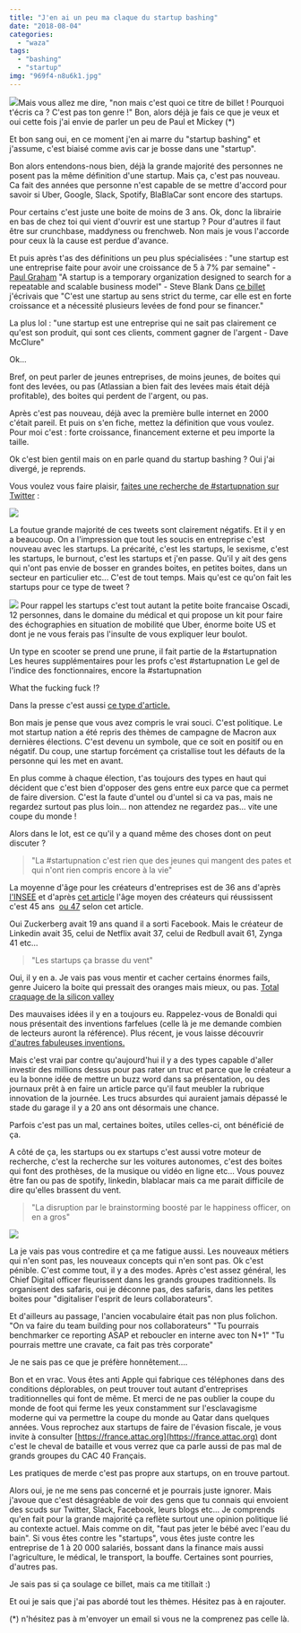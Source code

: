 ```yaml
---
title: "J'en ai un peu ma claque du startup bashing"
date: "2018-08-04"
categories: 
  - "waza"
tags: 
  - "bashing"
  - "startup"
img: "969f4-n8u6k1.jpg"
---
```


[![](/images/969f4-n8u6k1.jpg)](http://eventuallycoding.com/wp-content/uploads/2018/08/969f4-n8u6k1.jpg)Mais vous allez me dire, "non mais c'est quoi ce titre de billet ! Pourquoi t'écris ca ? C'est pas ton genre !" Bon, alors déjà je fais ce que je veux et oui cette fois j'ai envie de parler un peu de Paul et Mickey (\*)

Et bon sang oui, en ce moment j'en ai marre du "startup bashing" et j'assume, c'est biaisé comme avis car je bosse dans une "startup".

Bon alors entendons-nous bien, déjà la grande majorité des personnes ne posent pas la même définition d'une startup. Mais ça, c'est pas nouveau. Ca fait des années que personne n'est capable de se mettre d'accord pour savoir si Uber, Google, Slack, Spotify, BlaBlaCar sont encore des startups.

Pour certains c'est juste une boite de moins de 3 ans. Ok, donc la librairie en bas de chez toi qui vient d'ouvrir est une startup ? Pour d'autres il faut être sur crunchbase, maddyness ou frenchweb. Non mais je vous l'accorde pour ceux là la cause est perdue d'avance.

Et puis après t'as des définitions un peu plus spécialisées : "une startup est une entreprise faite pour avoir une croissance de 5 à 7% par semaine" - [Paul Graham](https://medium.com/tech-crush-le-courrier-international-de-la-tech/start-up-croissance-paul-graham-d6896a18cf6b) "A startup is a temporary organization designed to search for a repeatable and scalable business model" - Steve Blank Dans [ce billet](http://www.eventuallycoding.com/index.php/les-levees-de-fond-en-startup/)  j'écrivais que "C'est une startup au sens strict du terme, car elle est en forte croissance et a nécessité plusieurs levées de fond pour se financer."

La plus lol : "une startup est une entreprise qui ne sait pas clairement ce qu'est son produit, qui sont ces clients, comment gagner de l'argent - Dave McClure"

Ok...

Bref, on peut parler de jeunes entreprises, de moins jeunes, de boites qui font des levées, ou pas (Atlassian a bien fait des levées mais était déjà profitable), des boites qui perdent de l'argent, ou pas.

Après c'est pas nouveau, déjà avec la première bulle internet en 2000 c'était pareil. Et puis on s'en fiche, mettez la définition que vous voulez. Pour moi c'est : forte croissance, financement externe et peu importe la taille.

Ok c'est bien gentil mais on en parle quand du startup bashing ? Oui j'ai divergé, je reprends.

Vous voulez vous faire plaisir, [faites une recherche de #startupnation sur Twitter](https://twitter.com/search?q=%23startupnation&src=typd) :

[![](/images/b939e-startups.jpg)](http://eventuallycoding.com/wp-content/uploads/2018/08/b939e-startups.jpg)

La foutue grande majorité de ces tweets sont clairement négatifs. Et il y en a beaucoup. On a l'impression que tout les soucis en entreprise c'est nouveau avec les startups. La précarité, c'est les startups, le sexisme, c'est les startups, le burnout, c'est les startups et j'en passe. Qu'il y ait des gens qui n'ont pas envie de bosser en grandes boites, en petites boites, dans un secteur en particulier etc... C'est de tout temps. Mais qu'est ce qu'on fait les startups pour ce type de tweet ?

[![](/images/a484d-startup2.jpg)](http://eventuallycoding.com/wp-content/uploads/2018/08/a484d-startup2.jpg) Pour rappel les startups c'est tout autant la petite boite francaise Oscadi, 12 personnes, dans le domaine du médical et qui propose un kit pour faire des échographies en situation de mobilité que Uber, énorme boite US et dont je ne vous ferais pas l'insulte de vous expliquer leur boulot.

Un type en scooter se prend une prune, il fait partie de la #startupnation Les heures supplémentaires pour les profs c'est #startupnation Le gel de l'indice des fonctionnaires, encore la #startupnation

What the fucking fuck !?

Dans la presse c'est aussi [ce type d'article.](http://www.lefigaro.fr/vox/economie/2018/05/24/31007-20180524ARTFIG00254-non-monsieur-macron-la-france-n-est-pas-une-start-up-nation.php)

Bon mais je pense que vous avez compris le vrai souci. C'est politique. Le mot startup nation a été repris des thèmes de campagne de Macron aux dernières élections. C'est devenu un symbole, que ce soit en positif ou en négatif. Du coup, une startup forcément ça cristallise tout les défauts de la personne qui les met en avant.

En plus comme à chaque élection, t'as toujours des types en haut qui décident que c'est bien d'opposer des gens entre eux parce que ca permet de faire diversion. C'est la faute d'untel ou d'untel si ca va pas, mais ne regardez surtout pas plus loin... non attendez ne regardez pas... vite une coupe du monde !

Alors dans le lot, est ce qu'il y a quand même des choses dont on peut discuter ?

> "La #startupnation c'est rien que des jeunes qui mangent des pates et qui n'ont rien compris encore à la vie"

La moyenne d'âge pour les créateurs d'entreprises est de 36 ans d'après [l'INSEE](https://www.insee.fr/fr/statistiques/3314444) et d'après [cet article](https://hbr.org/2018/07/research-the-average-age-of-a-successful-startup-founder-is-45) l'âge moyen des créateurs qui réussissent c'est 45 ans  [ou 47](https://www.inc.com/jessica-stillman/youll-never-guess-average-age-of-successful-silicon-valley-founders.html) selon cet article.

Oui Zuckerberg avait 19 ans quand il a sorti Facebook. Mais le créateur de Linkedin avait 35, celui de Netflix avait 37, celui de Redbull avait 61, Zynga 41 etc...

> "Les startups ça brasse du vent"

Oui, il y en a. Je vais pas vous mentir et cacher certains énormes fails, genre Juicero la boite qui pressait des oranges mais mieux, ou pas. [Total craquage de la silicon valley](http://siliconvalley.blog.lemonde.fr/2017/09/01/juicero-la-start-up-devenue-la-risee-de-la-silicon-valley-ferme-ses-portes/) 

Des mauvaises idées il y en a toujours eu. Rappelez-vous de Bonaldi qui nous présentait des inventions farfelues (celle là je me demande combien de lecteurs auront la référence). Plus récent, je vous laisse découvrir [d'autres fabuleuses inventions.](https://youtu.be/CFSjcFDdYl0?t=257)

Mais c'est vrai par contre qu'aujourd'hui il y a des types capable d'aller investir des millions dessus pour pas rater un truc et parce que le créateur a eu la bonne idée de mettre un buzz word dans sa présentation, ou des journaux prêt à en faire un article parce qu'il faut meubler la rubrique innovation de la journée. Les trucs absurdes qui auraient jamais dépassé le stade du garage il y a 20 ans ont désormais une chance.

Parfois c'est pas un mal, certaines boites, utiles celles-ci, ont bénéficié de ça.

A côté de ça, les startups ou ex startups c'est aussi votre moteur de recherche, c'est la recherche sur les voitures autonomes, c'est des boites qui font des prothèses, de la musique ou vidéo en ligne etc... Vous pouvez être fan ou pas de spotify, linkedin, blablacar mais ca me parait difficile de dire qu'elles brassent du vent.

> "La disruption par le brainstorming boosté par le happiness officer, on en a gros"

[![](/images/8a523-gif-kaamelott-le-top-20-91.gif)](http://eventuallycoding.com/wp-content/uploads/2018/08/8a523-gif-kaamelott-le-top-20-91.gif)

La je vais pas vous contredire et ça me fatigue aussi. Les nouveaux métiers qui n'en sont pas, les nouveaux concepts qui n'en sont pas. Ok c'est pénible. C'est comme tout, il y a des modes. Après c'est assez général, les Chief Digital officer fleurissent dans les grands groupes traditionnels. Ils organisent des safaris, oui je déconne pas, des safaris, dans les petites boites pour "digitaliser l'esprit de leurs collaborateurs".

Et d'ailleurs au passage, l'ancien vocabulaire était pas non plus folichon. "On va faire du team building pour nos collaborateurs" "Tu pourrais benchmarker ce reporting ASAP et reboucler en interne avec ton N+1" "Tu pourrais mettre une cravate, ca fait pas très corporate"

Je ne sais pas ce que je préfère honnêtement....

Bon et en vrac. Vous êtes anti Apple qui fabrique ces téléphones dans des conditions déplorables, on peut trouver tout autant d'entreprises traditionnelles qui font de même. Et merci de ne pas oublier la coupe du monde de foot qui ferme les yeux constamment sur l'esclavagisme moderne qui va permettre la coupe du monde au Qatar dans quelques années. Vous reprochez aux startups de faire de l'évasion fiscale, je vous invite à consulter [https://france.attac.org](https://france.attac.org) dont c'est le cheval de bataille et vous verrez que ca parle aussi de pas mal de grands groupes du CAC 40 Français.

Les pratiques de merde c'est pas propre aux startups, on en trouve partout.

Alors oui, je ne me sens pas concerné et je pourrais juste ignorer. Mais j'avoue que c'est désagréable de voir des gens que tu connais qui envoient des scuds sur Twitter, Slack, Facebook, leurs blogs etc... Je comprends qu'en fait pour la grande majorité ça reflète surtout une opinion politique lié au contexte actuel. Mais comme on dit, "faut pas jeter le bébé avec l'eau du bain". Si vous êtes contre les "startups", vous êtes juste contre les entreprise de 1 à 20 000 salariés, bossant dans la finance mais aussi l'agriculture, le médical, le transport, la bouffe. Certaines sont pourries, d'autres pas.

Je sais pas si ça soulage ce billet, mais ca me titillait :)

Et oui je sais que j'ai pas abordé tout les thèmes. Hésitez pas à en rajouter.

(\*) n'hésitez pas à m'envoyer un email si vous ne la comprenez pas celle là.
